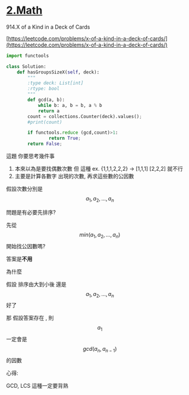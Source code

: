 # [2.Math](/math.md)

914.X of a Kind in a Deck of Cards

[https://leetcode.com/problems/x-of-a-kind-in-a-deck-of-cards/](https://leetcode.com/problems/x-of-a-kind-in-a-deck-of-cards/)

```py
import functools

class Solution:
    def hasGroupsSizeX(self, deck):
        """
        :type deck: List[int]
        :rtype: bool
        """
        def gcd(a, b):
            while b: a, b = b, a % b
            return a
        count = collections.Counter(deck).values();
        #print(count)

        if functools.reduce (gcd,count)>1:
                return True;
        return False;
```

這題 你要思考幾件事

1. 本來以為是要找偶數次數   但 這種 ex. {1,1,1,2,2,2} -&gt; \[1,1,1\] \[2,2,2\] 就不行
2. 主要是計算各數字 出現的次數, 再求這些數的公因數 

假設次數分別是$$a_{1},a_{2},...,a_{n}$$

問題是有必要先排序?

先從$$min(a_{1},a_{2},...,a_{n})$$ 開始找公因數嗎?

答案是**不用**

為什麼

假設 排序由大到小後  還是$$a_{1},a_{2},...,a_{n}$$好了

那 假設答案存在 , 則 $$a_{1}$$ 一定會是$$gcd(a_{n},a_{n-1})$$的因數



心得:

GCD, LCS 這種一定要背熟 

